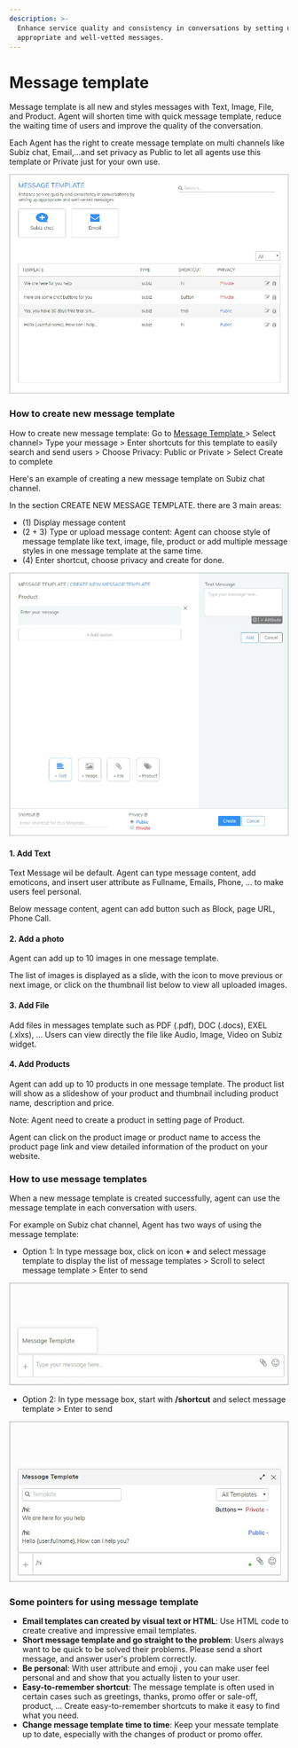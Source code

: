 ```yaml
---
description: >-
  Enhance service quality and consistency in conversations by setting up
  appropriate and well-vetted messages.
---
```


# Message template

Message template is all new and styles messages with Text, Image, File, and Product. Agent will shorten time with quick message template, reduce the waiting time of users and improve the quality of the conversation.

Each Agent has the right to create message template on multi channels like  Subiz chat, Email,...and set privacy as Public to let all agents use this template or Private just for your own use.

![Message template](../../.gitbook/assets/template-copy.jpg)

### How to create new message template

How to create new message template: Go to [Message Template ](https://app.subiz.com/message-template)&gt; Select channel&gt; Type your message &gt; Enter shortcuts for this template to easily search and send users &gt; Choose Privacy: Public or Private &gt; Select Create to complete

Here's an example of creating a new message template on Subiz chat channel.

In the section CREATE NEW MESSAGE TEMPLATE. there are 3 main areas:

* \(1\) Display message content
* \(2 + 3\) Type or upload message content: Agent can choose style of message template like text, image, file, product or add multiple message styles in one message template at the same time.
* \(4\) Enter shortcut, choose privacy and create for done.

![Create new message template on Subiz chat](../../.gitbook/assets/new-template-copy.jpg)

#### 1. Add  Text 

Text Message wil be default. Agent can type message content, add emoticons, and insert user attribute  as Fullname, Emails, Phone, ... to make users feel personal.

Below message content, agent can add button such as Block, page URL, Phone Call.

#### 2. Add a photo

Agent can add up to 10 images in one message template.

The list of images is displayed as a slide, with the icon to move  previous or next image, or click on the thumbnail list below to view all uploaded images.

#### 3. Add File

Add files in messages template such as PDF \(.pdf\), DOC \(.docs\), EXEL \(.xlxs\), ... Users can view directly the file like Audio, Image, Video on Subiz widget.

#### 4. Add Products

Agent can add up to 10 products in one message template. The product list will show as a slideshow of your product and thumbnail including product name, description and price.

Note: Agent need to create a product in setting page of Product.

Agent can click on the product image or product name to access the product page link and view detailed information of the product on your website.

### How to use message templates 

When a new message template is created successfully, agent can use the message template in each conversation with users.

For example on Subiz chat channel, Agent has two ways of using the message template:

* Option 1: In type message box, click on icon **+** and select message template to display the list of message templates &gt; Scroll to select message template &gt; Enter to send

![Add message template](../../.gitbook/assets/option-1-copy.jpg)

* Option 2: In type message box, start with  **/shortcut** and select message template &gt; Enter to send

![Add message template](../../.gitbook/assets/option-2-copy.jpg)

### Some pointers for using message template

* **Email templates can created by visual text or HTML**: Use HTML code to create creative and impressive email templates.
* **Short message template and go straight to the problem**: Users always want to be quick to be solved their problems. Please send a short message, and answer user's problem correctly.
* **Be personal**:  With user attribute and emoji , you can make user feel personal and  and show that you actually listen to your user.
* **Easy-to-remember shortcut**: The message template is often used in certain cases such as greetings, thanks, promo offer or sale-off, product, ... Create easy-to-remember shortcuts to make it easy to find what you need.
* **Change message template time to time**: Keep your messate template up to date, especially with the changes of product or promo offer.

###   

  
  
  
  


